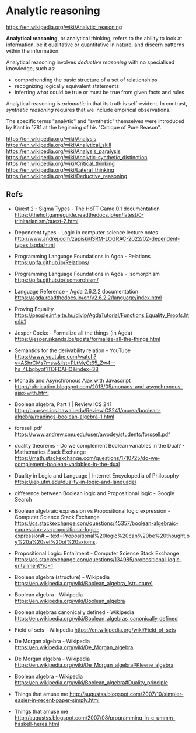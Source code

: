# Analytic reasoning

https://en.wikipedia.org/wiki/Analytic_reasoning

**Analytical reasoning**, or analytical thinking, refers to the ability to look at information, be it qualitative or quantitative in nature, and discern patterns within the information.

Analytical reasoning involves *deductive reasoning* with no specialised knowledge, such as:
- comprehending the basic structure of a set of relationships
- recognizing logically equivalent statements
- inferring what could be true or must be true from given facts and rules

Analytical reasoning is *axiomatic* in that its truth is self-evident. In contrast, *synthetic reasoning* requires that we include empirical observations.

The specific terms "analytic" and "synthetic" themselves were introduced by Kant in 1781 at the beginning of his "Critique of Pure Reason".


https://en.wikipedia.org/wiki/Analysis
https://en.wikipedia.org/wiki/Analytical_skill
https://en.wikipedia.org/wiki/Analysis_paralysis
https://en.wikipedia.org/wiki/Analytic-synthetic_distinction
https://en.wikipedia.org/wiki/Critical_thinking
https://en.wikipedia.org/wiki/Lateral_thinking
https://en.wikipedia.org/wiki/Deductive_reasoning


## Refs

* Quest 2 - Sigma Types - The HoTT Game 0.1 documentation
https://thehottgameguide.readthedocs.io/en/latest/0-trinitarianism/quest-2.html

* Dependent types - Logic in computer science lecture notes
http://www.andrej.com/zapiski/ISRM-LOGRAC-2022/02-dependent-types.lagda.html

* Programming Language Foundations in Agda - Relations
https://plfa.github.io/Relations/

* Programming Language Foundations in Agda - Isomorphism
https://plfa.github.io/Isomorphism/

* Language Reference - Agda 2.6.2.2 documentation
https://agda.readthedocs.io/en/v2.6.2.2/language/index.html

* Proving Equality
https://people.inf.elte.hu/divip/AgdaTutorial/Functions.Equality_Proofs.html#1

* Jesper Cockx - Formalize all the things (in Agda)
https://jesper.sikanda.be/posts/formalize-all-the-things.html

* Semantics for the derivability relation - YouTube
https://www.youtube.com/watch?v=AShrCMs7msw&list=PLtMyCt65_Zw4--hs_4Lbqbyqf1TDFDAHO&index=38


* Monads and Asynchronous Ajax with Javascript
http://rubrication.blogspot.com/2013/05/monads-and-asynchronous-ajax-with.html



* Boolean algebra, Part 1 | Review ICS 241
http://courses.ics.hawaii.edu/ReviewICS241/morea/boolean-algebra/readings-boolean-algebra-1.html

* forssell.pdf
https://www.andrew.cmu.edu/user/awodey/students/forssell.pdf

* duality theorems - Do we complement Boolean variables in the Dual? - Mathematics Stack Exchange
https://math.stackexchange.com/questions/1710725/do-we-complement-boolean-variables-in-the-dual

* Duality in Logic and Language | Internet Encyclopedia of Philosophy
https://iep.utm.edu/duality-in-logic-and-language/

* difference between Boolean logic and Propositional logic - Google Search

* Boolean algebraic expression vs Propositional logic expression - Computer Science Stack Exchange
https://cs.stackexchange.com/questions/45357/boolean-algebraic-expression-vs-propositional-logic-expression#:~:text=Propositional%20logic%20can%20be%20thought,by%20a%20set%20of%20axioms.

* Propositional Logic: Entailment - Computer Science Stack Exchange
https://cs.stackexchange.com/questions/134985/propositional-logic-entailment?rq=1

* Boolean algebra (structure) - Wikipedia
https://en.wikipedia.org/wiki/Boolean_algebra_(structure)

* Boolean algebra - Wikipedia
https://en.wikipedia.org/wiki/Boolean_algebra

* Boolean algebras canonically defined - Wikipedia
https://en.wikipedia.org/wiki/Boolean_algebras_canonically_defined

* Field of sets - Wikipedia
https://en.wikipedia.org/wiki/Field_of_sets

* De Morgan algebra - Wikipedia
https://en.wikipedia.org/wiki/De_Morgan_algebra

* De Morgan algebra - Wikipedia
https://en.wikipedia.org/wiki/De_Morgan_algebra#Kleene_algebra

* Boolean algebra - Wikipedia
https://en.wikipedia.org/wiki/Boolean_algebra#Duality_principle


* Things that amuse me
http://augustss.blogspot.com/2007/10/simpler-easier-in-recent-paper-simply.html

* Things that amuse me
http://augustss.blogspot.com/2007/08/programming-in-c-ummm-haskell-heres.html
